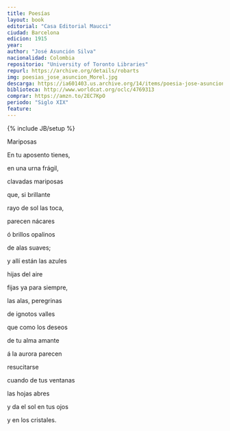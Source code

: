 ```yaml
---
title: Poesías
layout: book
editorial: "Casa Editorial Maucci"
ciudad: Barcelona
edicion: 1915
year: 
author: "José Asunción Silva"
nacionalidad: Colombia
repositorio: "University of Toronto Libraries"
repurl: https://archive.org/details/robarts
img: poesias_jose_asuncion_Morel.jpg
descarga: https://ia601403.us.archive.org/14/items/poesia-jose-asuncion-silva/Poes%C3%ADa%20-%20Jos%C3%A9%20Asunci%C3%B3n%20Silva.pdf
biblioteca: http://www.worldcat.org/oclc/4769313
comprar: https://amzn.to/2EC7KpO
periodo: "Siglo XIX"
feature: 
---
```

{% include JB/setup %}

Mariposas
 
En tu aposento tienes,
 
en una urna frágil,
 
clavadas mariposas
 
que, si brillante
 
rayo de sol las toca,
 
parecen nácares 
 
ó brillos opalinos
 
de alas suaves; 

y allí están las azules
 
hijas del aire
 
fijas ya para siempre,
 
las alas, peregrinas
 
de ignotos valles
 
que como los deseos
 
de tu alma amante
 
á la aurora parecen
 
resucitarse
 
cuando de tus ventanas
 
las hojas abres
 
y da el sol en tus ojos
 
y en los cristales.
